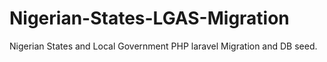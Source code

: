 # Nigerian-States-LGAS-Migration
Nigerian States and Local Government PHP laravel Migration and DB seed.
